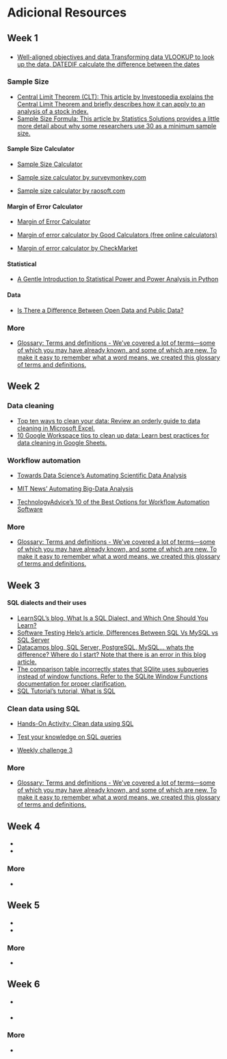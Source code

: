 # Adicional Resources

## Week 1

###

- [Well-aligned objectives and data Transforming data VLOOKUP to look up the data, DATEDIF calculate the difference between the dates](week1/Well-aligned-objectives-and-data.pdf)

### Sample Size

- [Central Limit Theorem (CLT): This article by Investopedia explains the Central Limit Theorem and briefly describes how it can apply to an analysis of a stock index.](https://www.investopedia.com/terms/c/central_limit_theorem.asp)
- [Sample Size Formula: This article by Statistics Solutions provides a little more detail about why some researchers use 30 as a minimum sample size.](https://www.statisticssolutions.com/dissertation-resources/sample-size-calculation-and-sample-size-justification/sample-size-formula/)

#### Sample Size Calculator

- [Sample Size Calculator](https://docs.google.com/spreadsheets/d/1kBTvnpH2qOLJx4XWjUG1v-GF4LPmOhequy_9VRyslJ8/template/preview)

- [Sample size calculator by surveymonkey.com](https://www.surveymonkey.com/mp/sample-size-calculator/)

- [Sample size calculator by raosoft.com](<http://www.raosoft.com/samplesize.html>)

#### Margin of Error Calculator

- [Margin of Error Calculator](https://www.google.com/url?q=https://docs.google.com/spreadsheets/d/1gdhfyA3_vMnQ1cDaGSCshXd5ezLtVPfLhxc9STGq6B8/template/preview&sa=D&source=editors&ust=1625603636025000&usg=AOvVaw0BLkCfYvEulQnuysANCgzO)

- [Margin of error calculator by G​ood Calculators (free online calculators)](https://goodcalculators.com/margin-of-error-calculator/)
- [Margin of error calculator by CheckMarket](https://www.checkmarket.com/sample-size-calculator/#sample-size-margin-of-error-calculator)

#### Statistical

- [A Gentle Introduction to Statistical Power and Power Analysis in Python](https://machinelearningmastery.com/statistical-power-and-power-analysis-in-python/)

#### Data

- [Is There a Difference Between Open Data and Public Data?](https://towardsdatascience.com/is-there-a-difference-between-open-data-and-public-data-6261cd7b5389)

### More

- [Glossary: Terms and definitions - We’ve covered a lot of terms—some of which you may have already known, and some of which are new. To make it easy to remember what a word means, we created this glossary of terms and definitions.](https://docs.google.com/document/d/1Ij-diqvlxXx7_GEA1pCovuars8d67iOWSFccrp3Vgv4/template/preview?resourcekey=0-ckHhfy9jV7IWpzJ7k5h20A)

## Week 2

### Data cleaning

- [Top ten ways to clean your data: Review an orderly guide to data cleaning in Microsoft Excel.](https://support.microsoft.com/en-us/office/top-ten-ways-to-clean-your-data-2844b620-677c-47a7-ac3e-c2e157d1db19)
- [10 Google Workspace tips to clean up data: Learn best practices for data cleaning in Google Sheets.](https://support.google.com/a/users/answer/9604139?hl=en#zippy=)

### Workflow automation

- [Towards Data Science’s Automating Scientific Data Analysis](https://towardsdatascience.com/automating-scientific-data-analysis-part-1-c9979cd0817e)

- [MIT News’ Automating Big-Data Analysis](https://news.mit.edu/2016/automating-big-data-analysis-1021)

- [TechnologyAdvice’s 10 of the Best Options for Workflow Automation Software](https://technologyadvice.com/blog/information-technology/top-10-workflow-automation-software/)

### More

- [Glossary: Terms and definitions - We’ve covered a lot of terms—some of which you may have already known, and some of which are new. To make it easy to remember what a word means, we created this glossary of terms and definitions.](https://docs.google.com/document/d/1JC24x3TypcFdueCPEd5UAnKIzL9sM8UpOKaMHdibiq4/template/preview)


## Week 3

#### SQL dialects and their uses


- [LearnSQL’s blog, What Is a SQL Dialect, and Which One Should You Learn?](https://learnsql.com/blog/what-sql-dialect-to-learn/)
- [Software Testing Help’s article, Differences Between SQL Vs MySQL vs SQL Server](https://www.softwaretestinghelp.com/sql-vs-mysql-vs-sql-server/)
- [Datacamps blog, SQL Server, PostgreSQL, MySQL... whats the difference? Where do I start? Note that there is an error in this blog article.](https://www.datacamp.com/community/blog/sql-differences)
- [The comparison table incorrectly states that SQlite uses subqueries instead of window functions. Refer to the SQLite Window Functions documentation for proper clarification.](https://sqlite.org/windowfunctions.html)
- [SQL Tutorial’s tutorial, What is SQL](https://www.sqltutorial.org/what-is-sql/)

### Clean data using SQL

- [Hands-On Activity: Clean data using SQL](week3/Clean_data_using_SQL.pdf)

- [Test your knowledge on SQL queries](week3/Test_your_knowledge_on_SQL_queries.pdf)

- [Weekly challenge 3](week3/Weekly_challenge_3.pdf)

### More

- [Glossary: Terms and definitions - We’ve covered a lot of terms—some of which you may have already known, and some of which are new. To make it easy to remember what a word means, we created this glossary of terms and definitions.](https://docs.google.com/document/d/11qyveOPiz27RWNKfQa2xrJ2QwCHwNMHN_Z8_sBr0GNk/template/preview)

## Week 4

####

- []()
-
### More

- []()

## Week 5

####

- []()
-
### More

- []()

## Week 6

####

- []()

-

### More

- []()
